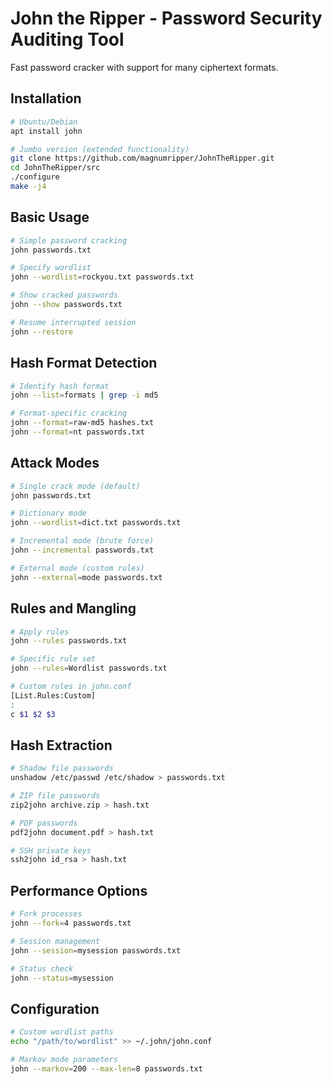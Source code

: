 # John the Ripper - Password Security Auditing Tool

Fast password cracker with support for many ciphertext formats.

## Installation

```bash
# Ubuntu/Debian
apt install john

# Jumbo version (extended functionality)
git clone https://github.com/magnumripper/JohnTheRipper.git
cd JohnTheRipper/src
./configure
make -j4
```

## Basic Usage

```bash
# Simple password cracking
john passwords.txt

# Specify wordlist
john --wordlist=rockyou.txt passwords.txt

# Show cracked passwords
john --show passwords.txt

# Resume interrupted session
john --restore
```

## Hash Format Detection

```bash
# Identify hash format
john --list=formats | grep -i md5

# Format-specific cracking
john --format=raw-md5 hashes.txt
john --format=nt passwords.txt
```

## Attack Modes

```bash
# Single crack mode (default)
john passwords.txt

# Dictionary mode
john --wordlist=dict.txt passwords.txt

# Incremental mode (brute force)
john --incremental passwords.txt

# External mode (custom rules)
john --external=mode passwords.txt
```

## Rules and Mangling

```bash
# Apply rules
john --rules passwords.txt

# Specific rule set
john --rules=Wordlist passwords.txt

# Custom rules in john.conf
[List.Rules:Custom]
: 
c $1 $2 $3
```

## Hash Extraction

```bash
# Shadow file passwords
unshadow /etc/passwd /etc/shadow > passwords.txt

# ZIP file passwords
zip2john archive.zip > hash.txt

# PDF passwords
pdf2john document.pdf > hash.txt

# SSH private keys
ssh2john id_rsa > hash.txt
```

## Performance Options

```bash
# Fork processes
john --fork=4 passwords.txt

# Session management
john --session=mysession passwords.txt

# Status check
john --status=mysession
```

## Configuration

```bash
# Custom wordlist paths
echo "/path/to/wordlist" >> ~/.john/john.conf

# Markov mode parameters
john --markov=200 --max-len=8 passwords.txt
```
